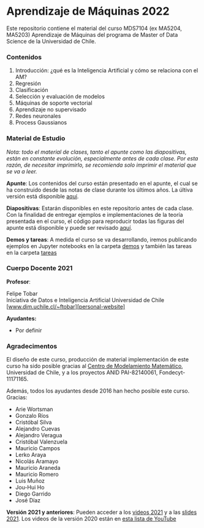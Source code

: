 # Aprendizaje de Máquinas 2022

Este repositorio contiene el material del curso MDS7104 (ex MA5204, MA5203) Aprendizaje de Máquinas del programa de Master of Data Science de la Universidad de Chile.

### Contenidos
1. Introducción: ¿qué es la Inteligencia Artificial y cómo se relaciona con el AM?
2. Regresión
3. Clasificación
4. Selección y evaluación de modelos
5. Máquinas de soporte vectorial
6. Aprendizaje no supervisado
7. Redes neuronales
8. Process Gaussianos

### Material de Estudio

*Nota: todo el material de clases, tanto el apunte como las diapositivas, están en constante evolución, especialmente antes de cada clase. Por esta razón, de necesitar imprimirlo, se recomienda solo imprimir el material que se va a leer.* 

**Apunte**: Los contenidos del curso están presentado en el apunte, el cual se ha construido desde las notas de clase durante los últimos años. La últiva versión está disponible [aquí][link-apunte]. 

**Diapositivas**: Estarán disponibles en este repositorio antes de cada clase. Con la finalidad de entregar ejemplos e implementaciones de la teoría presentada en el curso, el código para reproducir todas las figuras del apunte está disponible y puede ser revisado [aquí][link-notebook].





**Demos y tareas**: A medida el curso se va desarrollando, iremos publicando ejemplos en Jupyter notebooks en la carpeta [demos][demos-JN] y también las tareas en la carpeta [tareas][tareas-f]

### Cuerpo Docente 2021

**Profesor**:  

Felipe Tobar  
Iniciativa de Datos e Inteligencia Artificial
Universidad de Chile  
[www.dim.uchile.cl/~ftobar][personal-website]  

**Ayudantes:** 

- Por definir



### Agradecimentos
El diseño de este curso, producción de material implementación de este curso ha sido posible gracias al [Centro de Modelamiento Matemático][CMM-link], Universidad de Chile, y a los proyectos ANID PAI-82140061, Fondecyt-11171165.  

Además, todos los ayudantes desde 2016 han hecho posible este curso. Gracias:

- Arie Wortsman
- Gonzalo Ríos
- Cristóbal Silva
- Alejandro Cuevas 
- Alejandro Veragua
- Cristóbal Valenzuela
- Mauricio Campos
- Lerko Araya
- Nicolás Aramayo
- Mauricio Araneda
- Mauricio Romero
- Luis Muñoz
- Jou-Hui Ho
- Diego Garrido
- José Díaz


**Versión 2021 y anteriores**: Pueden acceder a los [videos 2021][youtube-2021] y a las [slides 2021][slides-2021]. Los videos de la versión 2020 están en [esta lista de YouTube][youtube-2020]


[link-apunte]: https://github.com/GAMES-UChile/Curso-Aprendizaje-de-Maquinas/blob/master/notas_de_clase.pdf
[link-notebook]: https://github.com/GAMES-UChile/Curso-Aprendizaje-de-Maquinas/blob/master/img/iguras%202.ipynb
[personal-website]: http://www.dim.uchile.cl/~ftobar/
[otras-p]: https://github.com/GAMES-UChile/Curso-Aprendizaje-de-Maquinas/tree/master/otras%20presentaciones
[demos-JN]: https://github.com/GAMES-UChile/Curso-Aprendizaje-de-Maquinas/tree/master/demos
[tareas-f]: https://github.com/GAMES-UChile/Curso-Aprendizaje-de-Maquinas/tree/master/tareas
[youtube-2020]: https://youtube.com/playlist?list=PLFX0Z9rxM84Dq9klOIdE3OCfIx6QqatR8
[youtube-2021]: https://youtube.com/playlist?list=PLFX0Z9rxM84C0KhynBxdsROl8UERMUZBV
[CMM-link]: https://www.cmm.uchile.cl/

[slides-2021]: https://github.com/GAMES-UChile/Curso-Aprendizaje-de-Maquinas/blob/master/diapositivas/2021/

